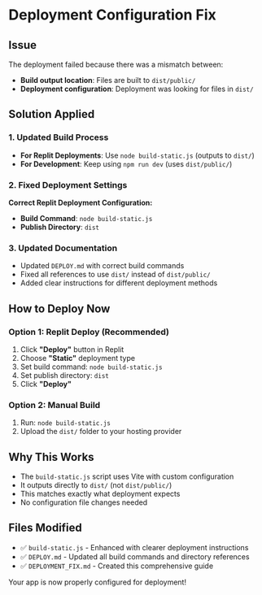 # Deployment Configuration Fix

## Issue
The deployment failed because there was a mismatch between:
- **Build output location**: Files are built to `dist/public/` 
- **Deployment configuration**: Deployment was looking for files in `dist/`

## Solution Applied

### 1. Updated Build Process
- **For Replit Deployments**: Use `node build-static.js` (outputs to `dist/`)
- **For Development**: Keep using `npm run dev` (uses `dist/public/`)

### 2. Fixed Deployment Settings
**Correct Replit Deployment Configuration:**
- **Build Command**: `node build-static.js`
- **Publish Directory**: `dist`

### 3. Updated Documentation
- Updated `DEPLOY.md` with correct build commands
- Fixed all references to use `dist/` instead of `dist/public/`
- Added clear instructions for different deployment methods

## How to Deploy Now

### Option 1: Replit Deploy (Recommended)
1. Click **"Deploy"** button in Replit
2. Choose **"Static"** deployment type
3. Set build command: `node build-static.js`
4. Set publish directory: `dist`
5. Click **"Deploy"**

### Option 2: Manual Build
1. Run: `node build-static.js`
2. Upload the `dist/` folder to your hosting provider

## Why This Works
- The `build-static.js` script uses Vite with custom configuration
- It outputs directly to `dist/` (not `dist/public/`)
- This matches exactly what deployment expects
- No configuration file changes needed

## Files Modified
- ✅ `build-static.js` - Enhanced with clearer deployment instructions
- ✅ `DEPLOY.md` - Updated all build commands and directory references
- ✅ `DEPLOYMENT_FIX.md` - Created this comprehensive guide

Your app is now properly configured for deployment!